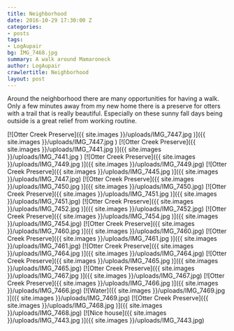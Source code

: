 ```yaml
---
title: Neighborhood
date: 2016-10-29 17:30:00 Z
categories:
- posts
tags:
- LogAupair
bg: IMG_7468.jpg
summary: A walk around Mamaroneck
author: LogAupair
crawlertitle: Neighborhood
layout: post
---
```


Around the neighborhood there are many opportunities for having a walk. Only a few minutes away from my new home there is a preserve for otters with a trail that is really beautiful. Especially on these sunny fall days being outside is a great relief from working routine.

[![Otter Creek Preserve]({{ site.images }}/uploads/IMG_7447.jpg
)]({{ site.images }}/uploads/IMG_7447.jpg
)
[![Otter Creek Preserve]({{ site.images }}/uploads/IMG_7441.jpg
)]({{ site.images }}/uploads/IMG_7441.jpg
)
[![Otter Creek Preserve]({{ site.images }}/uploads/IMG_7449.jpg
)]({{ site.images }}/uploads/IMG_7449.jpg)
[![Otter Creek Preserve]({{ site.images }}/uploads/IMG_7445.jpg
)]({{ site.images }}/uploads/IMG_7447.jpg)
[![Otter Creek Preserve]({{ site.images }}/uploads/IMG_7450.jpg
)]({{ site.images }}/uploads/IMG_7450.jpg)
[![Otter Creek Preserve]({{ site.images }}/uploads/IMG_7451.jpg
)]({{ site.images }}/uploads/IMG_7451.jpg)
[![Otter Creek Preserve]({{ site.images }}/uploads/IMG_7452.jpg
)]({{ site.images }}/uploads/IMG_7452.jpg)
[![Otter Creek Preserve]({{ site.images }}/uploads/IMG_7454.jpg
)]({{ site.images }}/uploads/IMG_7454.jpg)
[![Otter Creek Preserve]({{ site.images }}/uploads/IMG_7460.jpg
)]({{ site.images }}/uploads/IMG_7460.jpg)
[![Otter Creek Preserve]({{ site.images }}/uploads/IMG_7461.jpg
)]({{ site.images }}/uploads/IMG_7461.jpg)
[![Otter Creek Preserve]({{ site.images }}/uploads/IMG_7464.jpg
)]({{ site.images }}/uploads/IMG_7464.jpg)
[![Otter Creek Preserve]({{ site.images }}/uploads/IMG_7465.jpg
)]({{ site.images }}/uploads/IMG_7465.jpg)
[![Otter Creek Preserve]({{ site.images }}/uploads/IMG_7467.jpg
)]({{ site.images }}/uploads/IMG_7467.jpg)
[![Otter Creek Preserve]({{ site.images }}/uploads/IMG_7466.jpg
)]({{ site.images }}/uploads/IMG_7466.jpg)
[![Water]({{ site.images }}/uploads/IMG_7469.jpg
)]({{ site.images }}/uploads/IMG_7469.jpg)
[![Otter Creek Preserve]({{ site.images }}/uploads/IMG_7468.jpg
)]({{ site.images }}/uploads/IMG_7468.jpg)
[![Nice house]({{ site.images }}/uploads/IMG_7443.jpg
)]({{ site.images }}/uploads/IMG_7443.jpg)